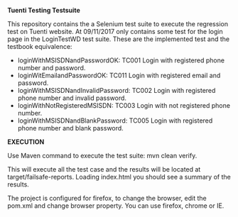 **Tuenti Testing Testsuite**

This repository contains the a Selenium test suite to execute the regression test on Tuenti website. At 09/11/2017 only contains some test for the login page in the LoginTestWD test suite. These are the implemented test and the testbook equivalence:

- loginWithMSISDNandPasswordOK: TC001	Login with registered phone number and password.
- loginWitEmailandPasswordOK: TC011	Login with registered email and password.
- loginWithMSISDNandInvalidPassword: TC002	Login with  registered phone number and invalid password.
- loginWithNotRegisteredMSISDN: TC003	Login with not registered phone number.
- loginWithMSISDNandBlankPassword: TC005	Login with registered phone number and blank password.

**EXECUTION**

Use Maven command to execute the test suite: mvn clean verify.

This will execute all the test case and the results will be located at target/failsafe-reports. Loading index.html you should see a summary of the results.

The project is configured for firefox, to change the browser, edit the pom.xml and change browser property. You can use firefox, chrome or IE.